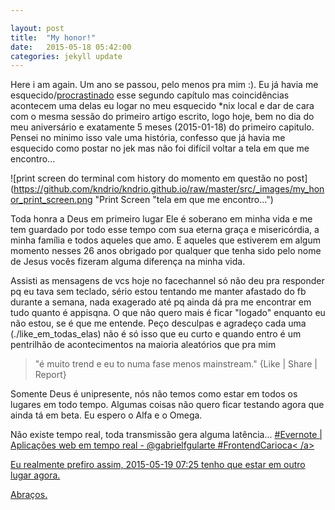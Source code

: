```yaml
---

layout: post
title:  "My honor!"
date:   2015-05-18 05:42:00
categories: jekyll update
---
```

Here i am again. Um ano se passou, pelo menos pra mim :).
Eu já havia me esquecido/<a href="https://www.google.com.br/webhp?sourceid=chrome-instant&ion=1&espv=2&ie=UTF-8#q=define%20procastinado">procrastinado</a> esse segundo capítulo mas coincidências acontecem uma delas eu logar no meu esquecido \*nix local e dar de cara com o mesma sessão do primeiro artigo escrito, logo hoje, bem no dia do meu aniversário e exatamente 5 meses (2015-01-18) do primeiro capitulo. Pensei no minimo isso vale uma história, confesso que já havia me esquecido como postar no jek mas não foi difícil voltar a tela em que me encontro...

![print screen do terminal com history do momento em questão no post](https://github.com/kndrio/kndrio.github.io/raw/master/src/_images/my_honor_print_screen.png "Print Screen "tela em que me encontro...")

Toda honra a Deus em primeiro lugar Ele é soberano em minha vida e me tem guardado por todo esse tempo com sua eterna graça e misericórdia, a minha família e todos aqueles que amo. E aqueles que estiverem em algum momento nesses 26 anos obrigado por qualquer que tenha sido pelo nome de Jesus vocês fizeram alguma diferença na minha vida.

Assisti as mensagens de vcs hoje no facechannel só não deu pra responder pq eu tava sem teclado, sério estou tentando me manter afastado do fb durante a semana, nada exagerado até pq ainda dá pra me encontrar em tudo quanto é appisqna. O que não quero mais é ficar "logado" enquanto eu não estou, se é que me entende. Peço desculpas e agradeço cada uma (./like_em_todas_elas) não é só isso que eu curto e quando entro é um pentrilhão de acontecimentos na maioria aleatórios que pra mim 
> "é muito trend e eu to numa fase menos mainstream." {Like | Share | Report}

Somente Deus é unipresente, nós não temos como estar em todos os lugares em todo tempo. Algumas coisas não quero ficar testando agora que ainda tá em beta. Eu espero o Alfa e o Omega.

Não existe tempo real, toda transmissão gera alguma latência... <a href="https://www.evernote.com/shard/s20/sh/fe414a4b-1101-4d80-a78a-8994d8400a12/08c81a5dba00b842953840b7ec1c5589">#Evernote | Aplicações web em tempo real - @gabrielfgularte #FrontendCarioca< /a>

Eu realmente prefiro assim, 2015-05-19 07:25 tenho que estar em outro lugar agora.

Abraços.
